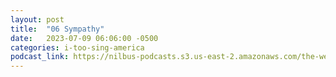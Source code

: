 ```yaml
---
layout: post
title:  "06 Sympathy"
date:   2023-07-09 06:06:00 -0500
categories: i-too-sing-america
podcast_link: https://nilbus-podcasts.s3.us-east-2.amazonaws.com/the-well-trained-mind/I,%20Too,%20Sing%20America/06%20Sympathy.mp3
---
```

